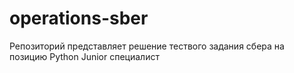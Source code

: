 # operations-sber

Репозиторий представляет решение тествого задания сбера на позицию Python Junior специалист
